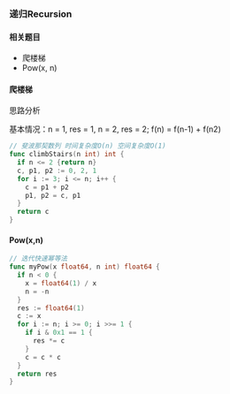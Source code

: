 ### 递归Recursion

#### 相关题目

- 爬楼梯
- Pow(x, n)

#### 爬楼梯

思路分析

基本情况：n = 1, res = 1, n = 2, res = 2; f(n) = f(n-1) + f(n2)

```go
// 斐波那契数列 时间复杂度O(n) 空间复杂度O(1)
func climbStairs(n int) int {
  if n <= 2 {return n}
  c, p1, p2 := 0, 2, 1
  for i := 3; i <= n; i++ {
    c = p1 + p2
    p1, p2 = c, p1
  }
  return c
}
```

#### Pow(x,n)

```go
// 迭代快速幂等法
func myPow(x float64, n int) float64 {
  if n < 0 {
    x = float64(1) / x
    n = -n
  }
  res := float64(1)
  c := x
  for i := n; i >= 0; i >>= 1 {
    if i & 0x1 == 1 {
      res *= c
    }
    c = c * c
  }
  return res
}
```

